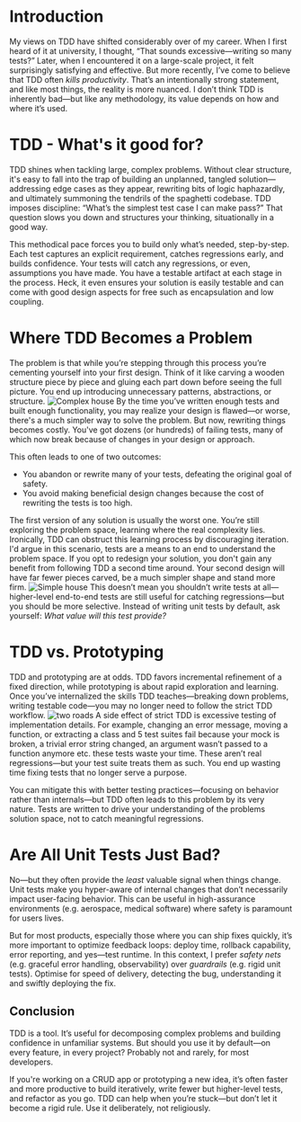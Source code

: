 # Introduction

My views on TDD have shifted considerably over of my career. When I first heard of it at university, I thought, “That
sounds excessive—writing so many tests?” Later, when I encountered it on a large-scale project, it felt surprisingly
satisfying and effective. But more recently, I’ve come to believe that TDD often *kills productivity*. That’s an
intentionally strong statement, and like most things, the reality is more nuanced. I don’t think TDD is inherently
bad—but like any methodology, its value depends on how and where it’s used.

# TDD - What's it good for?

TDD shines when tackling large, complex problems. Without clear structure, it's easy to fall into the trap of building
an unplanned, tangled solution—addressing edge cases as they appear, rewriting bits of logic haphazardly, and ultimately
summoning the tendrils of the spaghetti codebase. TDD imposes discipline: “What’s the simplest test case I can make
pass?” That question slows you down and structures your thinking, situationally in a good way.

This methodical pace forces you to build only what’s needed, step-by-step. Each test captures an explicit requirement,
catches regressions early, and builds confidence. Your tests will catch any regressions, or even, assumptions you have
made. You have a testable artifact at each stage in the process. Heck, it even ensures your solution is easily testable
and can come with good design aspects for free such as encapsulation and low coupling.

# Where TDD Becomes a Problem

The problem is that while you’re stepping through this process you’re cementing yourself into your first design. Think
of it like carving a wooden structure piece by piece and gluing each part down before seeing the full picture. You end
up introducing unnecessary patterns, abstractions, or structure.
![Complex house](https://supernotes-resources.s3.amazonaws.com/image-uploads/5eda8525-6de0-4b3a-863e-1fe80114a73a--image.png)
By the time you’ve written enough tests and built enough functionality, you may realize your design is flawed—or worse,
there's a much simpler way to solve the problem. But now, rewriting things becomes costly. You've got dozens (or
hundreds) of failing tests, many of which now break because of changes in your design or approach.

This often leads to one of two outcomes:

- You abandon or rewrite many of your tests, defeating the original goal of safety.
- You avoid making beneficial design changes because the cost of rewriting the tests is too high.

The first version of any solution is usually the worst one. You’re still exploring the problem space, learning where the
real complexity lies. Ironically, TDD can obstruct this learning process by discouraging iteration. I'd argue in this
scenario, tests are a means to an end to understand the problem space. If you opt to redesign your solution, you don't
gain any benefit from following TDD a second time around. Your second design will have far fewer pieces carved, be a
much simpler shape and stand more firm.
![Simple house](https://supernotes-resources.s3.amazonaws.com/image-uploads/e4cf7e4a-655d-4f05-b71a-4d42a26970bd--image.png)
This doesn’t mean you shouldn’t write tests at all—higher-level end-to-end tests are still useful for catching
regressions—but you should be more selective. Instead of writing unit tests by default, ask yourself: *What value will
this test provide?*

# TDD vs. Prototyping

TDD and prototyping are at odds. TDD favors incremental refinement of a fixed direction, while prototyping is about
rapid exploration and learning. Once you’ve internalized the skills TDD teaches—breaking down problems, writing testable
code—you may no longer need to follow the strict TDD workflow.
![two roads](https://supernotes-resources.s3.amazonaws.com/image-uploads/bd7e5e95-cf80-4282-bb11-7676389ef4a2--image.png)
A side effect of strict TDD is excessive testing of implementation details. For example, changing an error message,
moving a function, or extracting a class and 5 test suites fail because your mock is broken, a trivial error string
changed, an argument wasn’t passed to a function anymore etc. these tests waste your time. These aren’t real
regressions—but your test suite treats them as such. You end up wasting time fixing tests that no longer serve a
purpose.

You can mitigate this with better testing practices—focusing on behavior rather than internals—but TDD often leads to
this problem by its very nature. Tests are written to drive your understanding of the problems solution space, not to
catch meaningful regressions.

# Are All Unit Tests Just Bad?

No—but they often provide the *least* valuable signal when things change. Unit tests make you hyper-aware of internal
changes that don’t necessarily impact user-facing behavior. This can be useful in high-assurance environments (e.g.
aerospace, medical software) where safety is paramount for users lives.

But for most products, especially those where you can ship fixes quickly, it’s more important to optimize feedback
loops: deploy time, rollback capability, error reporting, and yes—test runtime. In this context, I prefer *safety
nets* (e.g. graceful error handling, observability) over *guardrails* (e.g. rigid unit tests). Optimise for speed of
delivery, detecting the bug, understanding it and swiftly deploying the fix.

## Conclusion

TDD is a tool. It’s useful for decomposing complex problems and building confidence in unfamiliar systems. But should
you use it by default—on every feature, in every project? Probably not and rarely, for most developers.

If you're working on a CRUD app or prototyping a new idea, it’s often faster and more productive to build iteratively,
write fewer but higher-level tests, and refactor as you go. TDD can help when you’re stuck—but don’t let it become a
rigid rule. Use it deliberately, not religiously.